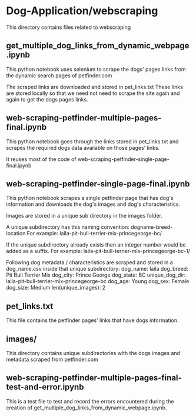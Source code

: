 # Dog-Application/webscraping

   This directory contains files related to webscraping


## get_multiple_dog_links_from_dynamic_webpage.ipynb

   This python notebook uses selenium to scrape the dogs' pages links
   from the dynamic search pages of petfinder.com

   The scraped links are downloaded and stored in pet_links.txt
   These links are stored locally so that we need not need to scrape the site
   again and again to get the dogs pages links.

## web-scraping-petfinder-multiple-pages-final.ipynb

   This python notebook goes through the links stored in pet_links.txt and
   scrapes the required dogs data available on those pages' links.

   It reuses most of the code of web-scraping-petfinder-single-page-final.ipynb

## web-scraping-petfinder-single-page-final.ipynb   

   This python notebook scrapes a single petfinder page that has dog's information
   and downloads the dog's images and dog's characteristics.

   Images are stored in a unique sub directory in the images folder.

   A unique subdirectory has this naming convention:
      dogname-breed-location
   For example:
      laila-pit-bull-terrier-mix-princegeorge-bc/

   If the unique subdirectory already exists then an integer number would be added as a suffix.
   For example:
      laila-pit-bull-terrier-mix-princegeorge-bc-1/

   Following dog metadata / characteristics are scraped and stored in a dog_name.csv inside that unique subdirectory:
      dog_name:  laila
      dog_breed:  Pit Bull Terrier Mix
      dog_city:  Prince George
      dog_state:   BC
      unique_dog_dir:  laila-pit-bull-terrier-mix-princegeorge-bc
      dog_age:  Young
      dog_sex:  Female
      dog_size:  Medium
      len(unique_images): 2

## pet_links.txt

   This file contains the petfinder pages' links that have dogs information.

## images/  

   This directory contains unique subdirectories with the dogs images
   and metadata scraped from petfinder.com

## web-scraping-petfinder-multiple-pages-final-test-and-error.ipynb

   This is a test file to test and record the errors encountered
   during the creation of get_multiple_dog_links_from_dynamic_webpage.ipynb.
